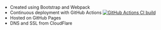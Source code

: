 * Created using Bootstrap and Webpack
* Continuous deployment with GitHub Actions
  [![GitHub Actions CI build](https://github.com/vaicys/www.vaicys.com/actions/workflows/deploy.yml/badge.svg)](https://github.com/vaicys/www.vaicys.com/actions/workflows/deploy.yml)
* Hosted on GitHub Pages
* DNS and SSL from CloudFlare
